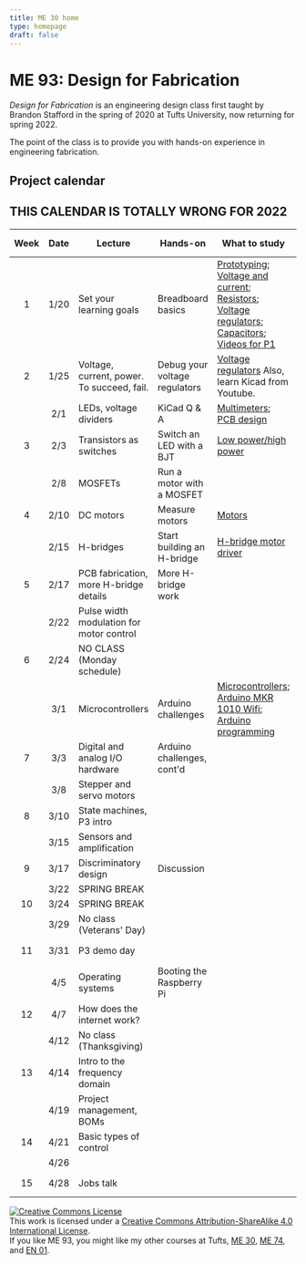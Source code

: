 ```yaml
---
title: ME 30 home
type: homepage
draft: false
---
```


# ME 93: Design for Fabrication

_Design for Fabrication_ is an engineering design class first taught by Brandon Stafford in the spring of 2020 at Tufts University, now returning for spring 2022.

The point of the class is to provide you with hands-on experience in engineering fabrication.

## Project calendar

## THIS CALENDAR IS TOTALLY WRONG FOR 2022
| Week | Date  | Lecture                                    | Hands-on                      | What to study                                                            | Due dates                                                     |
|:----:|:-----:|--------------------------------------------|-------------------------------|--------------------------------------------------------------------------|---------------------------------------------------------------|
|  1   | 1/20  | Set your learning goals                    | Breadboard basics             | [Prototyping](http://andnowforelectronics.com/notes/prototyping/); [Voltage and current](http://andnowforelectronics.com/notes/voltage-and-current/); [Resistors](http://andnowforelectronics.com/notes/resistors/); [Voltage regulators](http://andnowforelectronics.com/notes/voltage-regulation/); [Capacitors](http://andnowforelectronics.com/notes/capacitors/); [Videos for P1](http://andnowforelectronics.com/notes/demo-videos/#videos-for-project-1)    |          |
|  2   | 1/25  | Voltage, current, power. To succeed, fail. | Debug your voltage regulators | [Voltage regulators](http://andnowforelectronics.com/notes/voltage-regulation/) Also, learn Kicad from Youtube. |     [P1   proto](http://andnowforelectronics.com/logistics/projects/#project-1-build-a-breadboard-power-supply) |
|      | 2/1   | LEDs, voltage dividers                     | KiCad Q & A                   | [Multimeters](http://andnowforelectronics.com/notes/multimeter/); [PCB design](http://andnowforelectronics.com/notes/pcb/)    |          |
|  3   | 2/3   | Transistors as switches                    | Switch an LED with a BJT      | [Low power/high power](http://andnowforelectronics.com/notes/low-power-high-power/) |     [P1 PCB](http://andnowforelectronics.com/logistics/projects/#project-1-build-a-breadboard-power-supply)    |
|      | 2/8   | MOSFETs                                    | Run a motor with a MOSFET     |                                                                          |                                                               |
|  4   | 2/10  | DC motors                                  | Measure motors                | [Motors](http://andnowforelectronics.com/notes/motors/)                  |                                                               |
|      | 2/15  | H-bridges                                  | Start building an H-bridge    | [H-bridge motor driver](http://andnowforelectronics.com/notes/h-bridge/) |                                                               |
|  5   | 2/17  | PCB fabrication, more H-bridge details     | More H-bridge work            |                                                                          | [P2 proto](http://andnowforelectronics.com/logistics/projects/#project-2-build-an-h-bridge-motor-controller)                                                      |
|      | 2/22  | Pulse width modulation for motor control   |                               |                                                                          |                                                               |
|  6   | 2/24  | NO CLASS (Monday schedule)                 |                               |                                                                          | [P2 PCB](http://andnowforelectronics.com/logistics/projects/#project-2-build-an-h-bridge-motor-controller)                                                        |
|      | 3/1   | Microcontrollers                           | Arduino challenges            | [Microcontrollers](http://andnowforelectronics.com/notes/microcontrollers/); [Arduino MKR 1010 Wifi](http://andnowforelectronics.com/notes/arduino-mkr-wifi-1010-hardware/); [Arduino programming](http://andnowforelectronics.com/notes/arduino-programming/)     |          |
|  7   | 3/3   | Digital and analog I/O hardware            | Arduino challenges, cont'd    |                                                                          |                                                               |
|      | 3/8   | Stepper and servo motors                   |                               |                                                                          |                                                               |
|  8   | 3/10  | State machines, P3 intro                   |                               |                                                                          |                                                               |
|      | 3/15  | Sensors and amplification                  |                               |                                                                          |                                                               |
|  9   | 3/17  | Discriminatory design                      | Discussion                    |                                                                          | [P3 proto](http://andnowforelectronics.com/logistics/projects/#project-3-build-an-electromechanical-game)                                                      |
|      | 3/22  | SPRING BREAK                               |                               |                                                                          |                                                               |
|  10  | 3/24  | SPRING BREAK                               |                               |                                                                          |                                                               |
|      | 3/29  | No class (Veterans' Day)                   |                               |                                                                          |                                                               |
|  11  | 3/31  | P3 demo day                                |                               |                                                                          | [P3 final](http://andnowforelectronics.com/logistics/projects/#project-3-build-an-electromechanical-game)                                                      |
|      | 4/5   | Operating systems                          | Booting the Raspberry Pi      |                                                                          |                                                               |
|  12  | 4/7   | How does the internet work?                |                               |                                                                          |                                                               |
|      | 4/12  | No class (Thanksgiving)                    |                               |                                                                          |                                                               |
|  13  | 4/14  | Intro to the frequency domain              |                               |                                                                          |                                                               |
|      | 4/19  | Project management, BOMs                   |                               |                                                                          |                                                               |
|  14  | 4/21  | Basic types of control                     |                               |                                                                          | [P4 proto](http://andnowforelectronics.com/logistics/projects/#project-4-build-an-intrepid-robot-that-traverses-the-sec)                                                      |
|      | 4/26  |                                            |                               |                                                                          |                                                               |
|  15  | 4/28  | Jobs talk                                  |                               |                                                                          | [P4 final](http://andnowforelectronics.com/logistics/projects/#project-4-build-an-intrepid-robot-that-traverses-the-sec)                                      |

[![Creative Commons License](https://i.creativecommons.org/l/by-sa/4.0/88x31.png)](http://creativecommons.org/licenses/by-sa/4.0/)  
This work is licensed under a [Creative Commons Attribution-ShareAlike 4.0 International License](http://creativecommons.org/licenses/by-sa/4.0/).  
If you like ME 93, you might like my other courses at Tufts, [ME 30](http://andnowforelectronics.com), [ME 74](http://makesomethingreal.org), and [EN 01](http://hwtmkstff.com).
